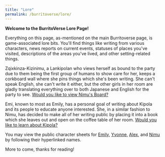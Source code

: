 ```yaml
---
title: "Lore"
permalink: /burritoverse/lore/
---
```


**Welcome to the BurritoVerse Lore Page!**

Everything on this page, as-mentioned on the main Burritoverse page, is game-associated lore bits. You'll find things like writing from various characters, news reports on current events, statuses of places you've visited, descriptions of the areas you've lived, and other setting-related things. 

Zqixkinza-Kizinimu, a Lankipolan who views herself as bound to the party due to them being the first group of humans to show care for her, keeps a corkboard wall where she pins things which she's been writing. She can't speak English, she can't write it either, but the other girls in her room are gladly translating everything over to both Japanese and English for the party to see. [Would you like to view Nimu's Board?](/burritoverse/nimu/)

Emi, known to most as Emily, has a personal goal of writing about Kipola and its people to educate anyone interested. She, in a similar fashion to Nimu, has decided to make all of her writing public by placing it into a book which she leaves out and open on the coffee table of her room. [Would you like to learn about Kipola?](/burritoverse/kipola/)

You may view the public character sheets for [Emily](https://docs.google.com/document/d/1Y0rK3FoIK2V2h1y0Z-zlmBa-0PfH6n3YZy0xOTL59Mo/edit?usp=sharing), [Yvonne](https://docs.google.com/document/d/1u1ViLkp0QxIM4djQCs1yV1OfAA0B7q_0_s7LShUzWUA/edit?usp=sharing), [Alex](https://docs.google.com/document/d/1l9ymc9rhOewoiKyTIAaKZTPIH9pbG2y6Kp0evOHuRaI/edit?usp=sharing), and [Nimu](https://docs.google.com/document/d/19K4yE247H8qkENmwqUrZ_cf61NpasSYmz1_LWYBvz3s/edit?usp=sharing) by following their hyperlinked names.

More to come, thanks for reading!
